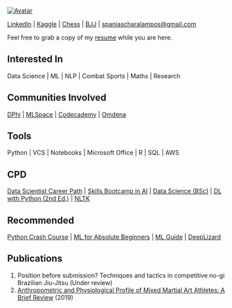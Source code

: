 <a href="https://ibb.co/RPHxprT"><img src="https://i.ibb.co/RPHxprT/molly.jpg" border="0" alt="Avatar"></a>

[LinkedIn](https://www.linkedin.com/in/charalamposspanias/) \| [Kaggle](https://www.kaggle.com/cspanias) \| [Chess](https://www.chess.com/member/spaniasch) \| [BJJ](https://smoothcomp.com/en/profile/101916) \| [spaniascharalampos@gmail.com](spaniascharalampos@gmail.com)  

Feel free to grab a copy of my [resume](https://drive.google.com/file/d/10_o6X0mdp6ivJW7FZl-7LnuP01U0OtPI/view?usp=sharing) while you are here.

## __Interested In__ 
Data Science \| ML \| NLP \| Combat Sports \| Maths \| Research

## __Communities Involved__ 
[DPhi](https://dphi.tech/community/) \| [MLSpace](https://discord.com/invite/4RMwz64gdH) \| [Codecademy](https://www.codecademy.com/) \| [Omdena](https://omdena.com/)

## __Tools__ 
Python | VCS | Notebooks | Microsoft Office | R | SQL | AWS

## __CPD__ 
[Data Scientist Career Path](https://www.codecademy.com/learn/paths/data-science) \| [Skills Bootcamp in AI](https://instituteofcoding.org/skillsbootcamps/course/skills-bootcamp-in-artificial-intelligence/) \| [Data Science (BSc)](https://www.open.ac.uk/courses/statistics/degrees/bsc-data-science-r38) \| [DL with Python (2nd Ed.)](https://www.manning.com/books/deep-learning-with-python) \| [NLTK](https://www.nltk.org/book/)  

## __Recommended__ 
[Python Crash Course](https://nostarch.com/pythoncrashcourse2e) \| [ML for Absolute Beginners](https://www.amazon.co.uk/Machine-Learning-Absolute-Beginners-Introduction/dp/B08RR7GC3C/ref=pd_lpo_1?pd_rd_i=B08RR7GC3C&psc=1) \| [ML Guide](https://ocdevel.com/mlg) \| [DeepLizard](https://deeplizard.com/)

## __Publications__
1. Position before submission? Techniques and tactics in competitive no-gi Brazilian Jiu-Jitsu (Under review)
2. [Anthropometric and Physiological Profile of Mixed Martial Art Athletes: A Brief Review](https://www.mdpi.com/2075-4663/7/6/146) (2019)
